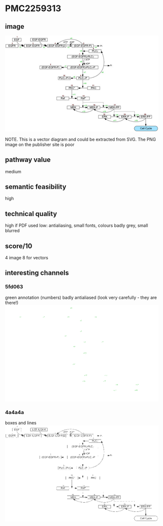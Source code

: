 # PMC2259313

## image
<kbd><img src="../PMC2259313/pdfimages/image.3.1.00_00.00_00/raw.png" /></kbd>

NOTE. This is a vector diagram and could be extracted from SVG. The PNG image on the publisher site is poor


## pathway value
medium


## semantic feasibility 
high


## technical quality
high if PDF used
low: antialiasing, small fonts, colours badly grey, small blurred

## score/10
4 image
8 for vectors

## interesting channels

### 5fd063
green annotation (numbers) badly antialiased (look very carefully - they are there!)
<kbd><img src="../PMC2259313/pdfimages/image.3.1.00_00.00_00/octree/channel.5fd063.png" /></kbd>

### 4a4a4a
boxes and lines
<kbd><img src="../PMC2259313/pdfimages/image.3.1.00_00.00_00/octree/channel.4a4a4a.png" /></kbd>
